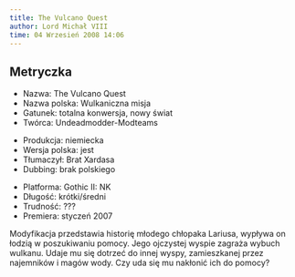```yaml
---
title: The Vulcano Quest
author: Lord Michał VIII
time: 04 Wrzesień 2008 14:06
---
```


## Metryczka

<!-- -->
- Nazwa: The Vulcano Quest
- Nazwa polska: Wulkaniczna misja
- Gatunek: totalna konwersja, nowy świat
- Twórca: Undeadmodder-Modteams

<!-- -->
- Produkcja: niemiecka
- Wersja polska: jest
- Tłumaczył: Brat Xardasa
- Dubbing: brak polskiego

<!-- -->
- Platforma: Gothic II: NK
- Długość: krótki/średni
- Trudność: ???
- Premiera: styczeń 2007

Modyfikacja przedstawia historię młodego chłopaka Lariusa, wypływa on łodzią w poszukiwaniu pomocy. Jego ojczystej wyspie zagraża wybuch wulkanu. Udaje mu się dotrzeć do innej wyspy, zamieszkanej przez najemników i magów wody. Czy uda się mu nakłonić ich do pomocy?